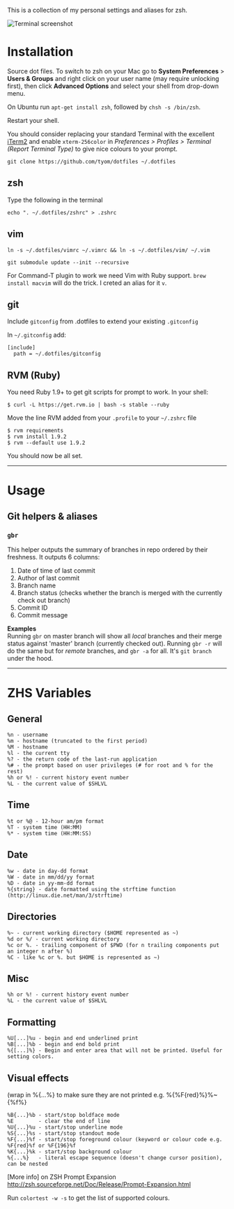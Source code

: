 This is a collection of my personal settings and aliases for zsh.

![Terminal screenshot](https://raw.github.com/tyom/dotfiles/screenshot/terminal.png)

Installation
============

Source dot files. To switch to zsh on your Mac go to **System Preferences** > **Users & Groups** and right click on your user name (may require unlocking first), then click **Advanced Options** and select your shell from drop-down menu.

On Ubuntu run `apt-get install zsh`, followed by `chsh -s /bin/zsh`.

Restart your shell.

You should consider replacing your standard Terminal with the excellent [iTerm2](http://www.iterm2.com/) and enable `xterm-256color` in *Preferences > Profiles > Terminal (Report Terminal Type)* to give nice colours to your prompt.

    git clone https://github.com/tyom/dotfiles ~/.dotfiles


zsh
---

Type the following in the terminal

    echo ". ~/.dotfiles/zshrc" > .zshrc

vim
---

    ln -s ~/.dotfiles/vimrc ~/.vimrc && ln -s ~/.dotfiles/vim/ ~/.vim

    git submodule update --init --recursive

For Command-T plugin to work we need Vim with Ruby support.
`brew install macvim` will do the trick. I creted an alias for it `v`.

git
---
Include `gitconfig` from .dotfiles to extend your existing `.gitconfig`

In `~/.gitconfig` add:

    [include]
      path = ~/.dotfiles/gitconfig


RVM (Ruby)
----------

You need Ruby 1.9+ to get git scripts for prompt to work. In your shell:

    $ curl -L https://get.rvm.io | bash -s stable --ruby

Move the line RVM added from your `.profile` to your `~/.zshrc` file

    $ rvm requirements
    $ rvm install 1.9.2
    $ rvm --default use 1.9.2

You should now be all set.

---

Usage
=====

Git helpers & aliases
---------------------

### `gbr`

This helper outputs the summary of branches in repo ordered by their freshness. It outputs 6 columns:

1. Date of time of last commit
2. Author of last commit
3. Branch name
4. Branch status (checks whether the branch is merged with the currently check out branch)
5. Commit ID
6. Commit message

**Examples**  
Running `gbr` on master branch will show all *local* branches and their merge status against 'master' branch (currently checked out).
Running `gbr -r` will do the same but for *remote* branches, and `gbr -a` for all. It's `git branch` under the hood.

---

ZHS Variables
=============

General
-------
    %n - username
    %m - hostname (truncated to the first period)
    %M - hostname
    %l - the current tty
    %? - the return code of the last-run application
    %# - the prompt based on user privileges (# for root and % for the rest)
    %h or %! - current history event number
    %L - the current value of $SHLVL

Time
----
    %t or %@ - 12-hour am/pm format
    %T - system time (HH:MM)
    %* - system time (HH:MM:SS)

Date
----
    %w - date in day-dd format
    %W - date in mm/dd/yy format
    %D - date in yy-mm-dd format
    %{string} - date formatted using the strftime function (http://linux.die.net/man/3/strftime)

Directories
-----------
    %~ - current working directory ($HOME represented as ~)
    %d or %/ - current working directory
    %c or %. - trailing component of $PWD (for n trailing components put an integer n after %)
    %C - like %c or %. but $HOME is represented as ~)

Misc
----
    %h or %! - current history event number
    %L - the current value of $SHLVL

Formatting
----------
    %U[...]%u - begin and end underlined print
    %B[...]%b - begin and end bold print
    %{[...]%} - Begin and enter area that will not be printed. Useful for setting colors.

Visual effects 
--------------
(wrap in %{...%} to make sure they are not printed e.g. %{%F{red}%}%~{%f%}

    %B{...}%b - start/stop boldface mode
    %E        - clear the end of line
    %U{...}%u - start/stop underline mode
    %S{...}%s - start/stop standout mode
    %F{...}%f - start/stop foreground colour (keyword or colour code e.g. %F{red}%f or %F{196}%f
    %K{...}%k - start/stop background colour
    %{...%}   - literal escape sequence (doesn't change cursor position), can be nested

[More info] on ZSH Prompt Expansion http://zsh.sourceforge.net/Doc/Release/Prompt-Expansion.html

Run `colortest -w -s` to get the list of supported colours.
